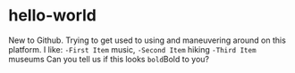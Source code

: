  # hello-world
 New to Github. Trying to get used to using and maneuvering around on this platform.
I like: `-First Item` music, `-Second Item` hiking `-Third Item` museums
Can you tell us if this looks `bold`Bold to you?
